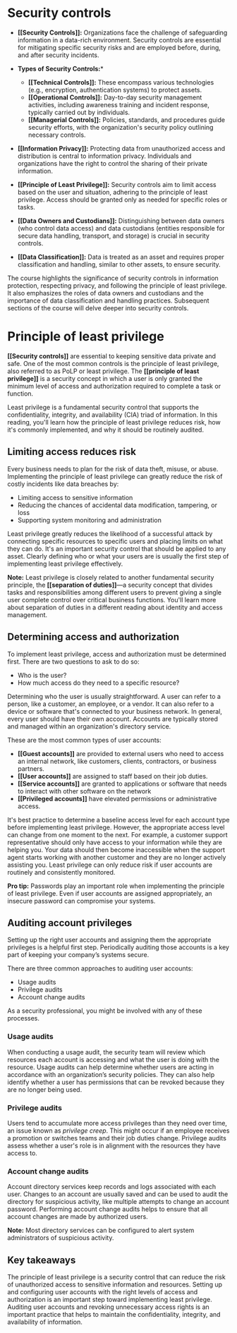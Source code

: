 # Security controls

- **[[Security Controls]]:** Organizations face the challenge of safeguarding information in a data-rich environment. Security controls are essential for mitigating specific security risks and are employed before, during, and after security incidents.

- **Types of Security Controls:***
	- **[[Technical Controls]]:** These encompass various technologies (e.g., encryption, authentication systems) to protect assets.
	- **[[Operational Controls]]:** Day-to-day security management activities, including awareness training and incident response, typically carried out by individuals.
	- **[[Managerial Controls]]:** Policies, standards, and procedures guide security efforts, with the organization's security policy outlining necessary controls.

- **[[Information Privacy]]:** Protecting data from unauthorized access and distribution is central to information privacy. Individuals and organizations have the right to control the sharing of their private information.

- **[[Principle of Least Privilege]]:** Security controls aim to limit access based on the user and situation, adhering to the principle of least privilege. Access should be granted only as needed for specific roles or tasks.

- **[[Data Owners and Custodians]]:** Distinguishing between data owners (who control data access) and data custodians (entities responsible for secure data handling, transport, and storage) is crucial in security controls.

- **[[Data Classification]]:** Data is treated as an asset and requires proper classification and handling, similar to other assets, to ensure security.

The course highlights the significance of security controls in information protection, respecting privacy, and following the principle of least privilege. It also emphasizes the roles of data owners and custodians and the importance of data classification and handling practices. Subsequent sections of the course will delve deeper into security controls.

# Principle of least privilege

**[[Security controls]]** are essential to keeping sensitive data private and safe. One of the most common controls is the principle of least privilege, also referred to as PoLP or least privilege. The **[[principle of least privilege]]** is a security concept in which a user is only granted the minimum level of access and authorization required to complete a task or function.

Least privilege is a fundamental security control that supports the confidentiality, integrity, and availability (CIA) triad of information. In this reading, you'll learn how the principle of least privilege reduces risk, how it's commonly implemented, and why it should be routinely audited.

## Limiting access reduces risk

Every business needs to plan for the risk of data theft, misuse, or abuse. Implementing the principle of least privilege can greatly reduce the risk of costly incidents like data breaches by:

- Limiting access to sensitive information
- Reducing the chances of accidental data modification, tampering, or loss
- Supporting system monitoring and administration

Least privilege greatly reduces the likelihood of a successful attack by connecting specific resources to specific users and placing limits on what they can do. It's an important security control that should be applied to any asset. Clearly defining who or what your users are is usually the first step of implementing least privilege effectively.

**Note:** Least privilege is closely related to another fundamental security principle, the **[[separation of duties]]**—a security concept that divides tasks and responsibilities among different users to prevent giving a single user complete control over critical business functions. You'll learn more about separation of duties in a different reading about identity and access management.

## Determining access and authorization

To implement least privilege, access and authorization must be determined first. There are two questions to ask to do so: 

- Who is the user? 
- How much access do they need to a specific resource? 

Determining who the user is usually straightforward. A user can refer to a person, like a customer, an employee, or a vendor. It can also refer to a device or software that's connected to your business network. In general, every user should have their own account. Accounts are typically stored and managed within an organization's directory service.

These are the most common types of user accounts:

- **[[Guest accounts]]** are provided to external users who need to access an internal network, like customers, clients, contractors, or business partners.
- **[[User accounts]]** are assigned to staff based on their job duties.
- **[[Service accounts]]** are granted to applications or software that needs to interact with other software on the network
- **[[Privileged accounts]]** have elevated permissions or administrative access.

It's best practice to determine a baseline access level for each account type before implementing least privilege. However, the appropriate access level can change from one moment to the next. For example, a customer support representative should only have access to your information while they are helping you. Your data should then become inaccessible when the support agent starts working with another customer and they are no longer actively assisting you. Least privilege can only reduce risk if user accounts are routinely and consistently monitored.

**Pro tip:** Passwords play an important role when implementing the principle of least privilege. Even if user accounts are assigned appropriately, an insecure password can compromise your systems.

## Auditing account privileges

Setting up the right user accounts and assigning them the appropriate privileges is a helpful first step. Periodically auditing those accounts is a key part of keeping your company’s systems secure.

There are three common approaches to auditing user accounts:

- Usage audits
- Privilege audits
- Account change audits

As a security professional, you might be involved with any of these processes.

### **Usage audits**

When conducting a usage audit, the security team will review which resources each account is accessing and what the user is doing with the resource. Usage audits can help determine whether users are acting in accordance with an organization’s security policies. They can also help identify whether a user has permissions that can be revoked because they are no longer being used.

### **Privilege audits**

Users tend to accumulate more access privileges than they need over time, an issue known as _privilege creep_. This might occur if an employee receives a promotion or switches teams and their job duties change. Privilege audits assess whether a user's role is in alignment with the resources they have access to.

### **Account change audits**

Account directory services keep records and logs associated with each user. Changes to an account are usually saved and can be used to audit the directory for suspicious activity, like multiple attempts to change an account password. Performing account change audits helps to ensure that all account changes are made by authorized users.

**Note:** Most directory services can be configured to alert system administrators of suspicious activity.

## Key takeaways

The principle of least privilege is a security control that can reduce the risk of unauthorized access to sensitive information and resources. Setting up and configuring user accounts with the right levels of access and authorization is an important step toward implementing least privilege. Auditing user accounts and revoking unnecessary access rights is an important practice that helps to maintain the confidentiality, integrity, and availability of information.